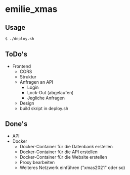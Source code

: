 # emilie_xmas

## Usage
```bash
$ ./deploy.sh
```

## ToDo's
* Frontend
    * CORS
    * Struktur
    * Anfragen an API
        * Login
        * Lock-Out (abgelaufen)
        * Jegliche Anfragen
    * Design
    * build skript in deploy.sh

## Done's
* API
* Docker
    * Docker-Container für die Datenbank erstellen
    * Docker-Container für die API erstellen
    * Docker-Container für die Website erstellen
    * Proxy bearbeiten
    * Weiteres Netzwerk einführen ("xmas2021" oder so)
